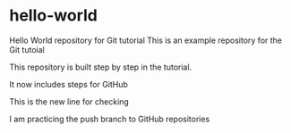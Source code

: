 # hello-world
Hello World repository for Git tutorial
This is an example repository for the Git tutoial

This repository is built step by step in the tutorial.

It now includes steps for GitHub

This is the new line for checking


I am practicing the push branch to GitHub repositories
